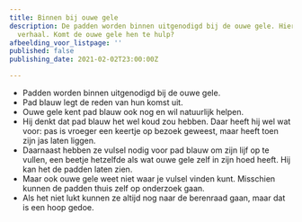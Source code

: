 ```yaml
---
title: Binnen bij ouwe gele
description: De padden worden binnen uitgenodigd bij de ouwe gele. Hier doen ze hun
  verhaal. Komt de ouwe gele hen te hulp?
afbeelding_voor_listpage: ''
published: false
publishing_date: 2021-02-02T23:00:00Z

---
```

* Padden worden binnen uitgenodigd bij de ouwe gele.
* Pad blauw legt de reden van hun komst uit.
* Ouwe gele kent pad blauw ook nog en wil natuurlijk helpen.
* Hij denkt dat pad blauw het wel koud zou hebben. Daar heeft hij wel wat voor: pas is vroeger een keertje op bezoek geweest, maar heeft toen zijn jas laten liggen.
* Daarnaast hebben ze vulsel nodig voor pad blauw om zijn lijf op te vullen, een beetje hetzelfde als wat ouwe gele zelf in zijn hoed heeft. Hij kan het de padden laten zien.
* Maar ook ouwe gele weet niet waar je vulsel vinden kunt. Misschien kunnen de padden thuis zelf op onderzoek gaan.
* Als het niet lukt kunnen ze altijd nog naar de berenraad gaan, maar dat is een hoop gedoe.